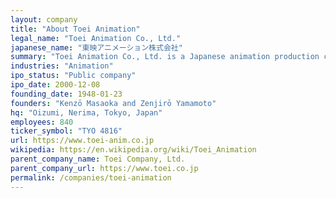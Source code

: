 ```yaml
---
layout: company
title: "About Toei Animation"
legal_name: "Toei Animation Co., Ltd."
japanese_name: "東映アニメーション株式会社"
summary: "Toei Animation Co., Ltd. is a Japanese animation production company and a subsidiary of Toei Corporation. It's a member of the Japan Animation Association and the oldest existing animation production company in Japan."
industries: "Animation"
ipo_status: "Public company"
ipo_date: 2000-12-08
founding_date: 1948-01-23
founders: "Kenzō Masaoka and Zenjirō Yamamoto"
hq: "Oizumi, Nerima, Tokyo, Japan"
employees: 840
ticker_symbol: "TYO 4816"
url: https://www.toei-anim.co.jp
wikipedia: https://en.wikipedia.org/wiki/Toei_Animation
parent_company_name: Toei Company, Ltd.
parent_company_url: https://www.toei.co.jp
permalink: /companies/toei-animation
---
```

